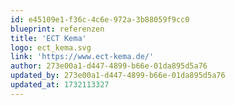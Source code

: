 ```yaml
---
id: e45109e1-f36c-4c6e-972a-3b88059f9cc0
blueprint: referenzen
title: 'ECT Kema'
logo: ect_kema.svg
link: 'https://www.ect-kema.de/'
author: 273e00a1-d447-4899-b66e-01da895d5a76
updated_by: 273e00a1-d447-4899-b66e-01da895d5a76
updated_at: 1732113327
---
```

